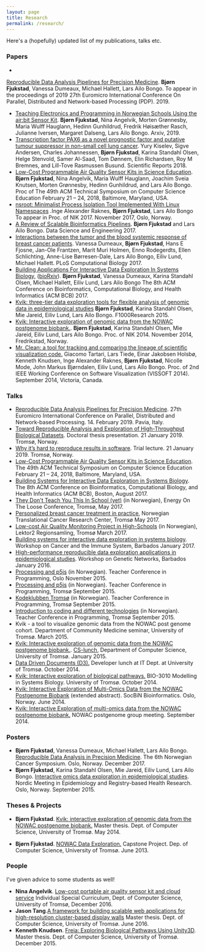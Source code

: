 ```yaml
---
layout: page
title: Research
permalink: /research/
---
```

Here's a (hopefully) updated list of my publications, talks etc. 

### Papers
- 
 [Reproducible Data Analysis Pipelines for Precision Medicine](https://www.biorxiv.org/content/10.1101/354811v1).
 **Bjørn Fjukstad**, Vanessa Dumeaux, Michael Hallett,  Lars Ailo Bongo.
 To appear in the proceedings of 2019 27th Euromicro International Conference On
 Parallel, Distributed and Network-based Processing (PDP). 2019.
-  [Teaching Electronics and Programming in Norwegian Schools Using the air:bit Sensor Kit](https://arxiv.org/abs/1901.05240).
   **Bjørn Fjukstad**, Nina Angelvik, Morten Grønnesby, Maria Wulff Hauglann,
   Hedinn Gunhildrud, Fredrik Høisæther Rasch, Julianne Iversen, Margaret Dalseng,
   Lars Ailo Bongo. Arxiv, 2019. 
-  [Transcription factor PAX6 as a novel prognostic factor and putative tumour
  suppressor in non-small cell lung
  cancer](https://www.nature.com/articles/s41598-018-23417-z).
  Yury Kiselev, Sigve Andersen, Charles Johannessen, **Bjørn Fjukstad**, 
  Karina Standahl Olsen, Helge Stenvold, Samer Al-Saad, Tom
  Dønnem, Elin Richardsen, Roy M Bremnes, and Lill-Tove Rasmussen Busund.
  Scientific Reports 2018. 
- [Low-Cost Programmable Air Quality Sensor Kits in Science
  Education](http://dl.acm.org/citation.cfm?id=3159569). 
   **Bjørn Fjukstad**, Nina Angelvik, Maria Wulff Hauglann, Joachim Sveia 
  Knutsen, Morten Grønnesby, Hedinn Gunhildrud, and Lars Ailo Bongo.
  Proc of 
  The 49th ACM Technical Symposium on Computer Science Education
  February 21 – 24, 2018, Baltimore, Maryland, USA.
- [nsroot: Minimalist
  Process Isolation Tool Implemented With Linux Namespaces](https://arxiv.org/abs/1609.03750)
  .Inge Alexander
  Raknes, **Bjørn Fjukstad**, Lars Ailo Bongo To appear in Proc.  of NIK 2017.
  November 2017, Oslo, Norway.
- [A Review of Scalable Bioinformatics
  Pipelines](https://link.springer.com/article/10.1007/s41019-017-0047-z).
  **Bjørn Fjukstad** and Lars Ailo Bongo. Data Science and Engineering 2017. 
- [Interactions between the tumor and
  the blood systemic response of breast cancer
  patients](http://journals.plos.org/ploscompbiol/article?id=10.1371/journal.pcbi.1005680). 
  Vanessa Dumeaux, **Bjørn Fjukstad**, Hans E Fjosne, Jan-Ole Frantzen, Marit
  Muri Holmen, Enno Rodegerdts, Ellen Schlichting, Anne-Lise Børresen-Dale, Lars
  Ailo Bongo, Eiliv Lund, Michael Hallett.  PLoS Computational Biology 2017. 
-  [Building Applications For Interactive Data 
  Exploration In Systems 
  Biology](http://dl.acm.org/citation.cfm?id=3107481), ([bioRxiv](http://biorxiv.org/content/early/2017/05/24/141630)).
  **Bjørn Fjukstad**, Vanessa Dumeaux, Karina Standahl Olsen, Michael Hallett,
  Eiliv Lund, Lars Ailo Bongo
  The 8th ACM Conference on Bioinformatics, Computational Biology, and Health Informatics (ACM BCB) 2017.
- [Kvik: three-tier data exploration tools for flexible analysis of genomic data in epidemiological studies](http://f1000research.com/articles/4-81/v2)
    **Bjørn Fjukstad**, Karina Standahl Olsen, Mie Jareid, Eiliv Lund, Lars Ailo
    Bongo. F1000Research 2015. 
- [Kvik: Interactive exploration of genomic data from the NOWAC
  postgenome biobank.](http://ojs.bibsys.no/index.php/NIK/article/view/11).
  **Bjørn Fjukstad**, Karina Standahl Olsen, Mie Jareid, Eiliv Lund, Lars Ailo
  Bongo.  Proc. of NIK 2014. November 2014, Fredrikstad, Norway.
- [Mr. Clean: a tool for tracking and comparing the
  lineage of scientific visualization
  code.](http://bdps.cs.uit.no/papers/vissoft14.pdf) 
  Giacomo Tartari, Lars Tiede, Einar Jakobsen Holsbø, Kenneth Knudsen, Inge
  Alexander Raknes, **Bjørn Fjukstad**, Nicolle Mode, John Markus Bjørndalen,
  Eiliv Lund, Lars Ailo Bongo. Proc. of 2nd IEEE Working Conference on Software
  Visualization (VISSOFT 2014). September 2014, Victoria, Canada.

### Talks
- [Reproducible Data Analysis Pipelines for Precision
  Medicine](pdp2019-presentation.pdf). 27th Euromicro International
  Conference on Parallel, Distributed and Network-based Processing. 14. February 2019. Pavia, Italy. 
- [Toward Reproducible Analysis and Exploration of High-Throughput Biological Datasets](/research/thesis-presentation.pdf).
  Doctoral thesis presentation. 21 January 2019. Tromsø, Norway. 
- [Why it’s hard to reproduce results in software](/research/why-its-hard-to-reproduce-results-in-software.pdf). 
  Trial lecture. 21 January 2019. Tromsø, Norway. 
-  [Low-Cost Programmable Air Quality Sensor Kits in Science
    Education](/research/air-quality-sigcse-presentation.pdf).
    The 49th ACM Technical Symposium on Computer Science Education
    February 21 – 24, 2018, Baltimore, Maryland, USA.
- [Building Systems for Interactive Data Exploration in Systems
  Biology](/talks/acm-bcb-boston-2017/kvik-mixt-microservices.html). The 8th ACM
  Conference on Bioinformatics, Computational Biology, and Health Informatics
  (ACM BCB), Boston, August 2017.
- [They Don't Teach You This In School (yet)](/research/energy-on-the-loose.pdf)
  (in Norwegian), Energy On The Loose Conference, Tromsø, May 2017. 
- [Personalized breast cancer treatment in practice](#), Norwegian Translational
  Cancer Research Center, Tromsø May 2017. 
- [Low-cost Air Quality Monitoring Project in
  High-Schools](/research/luftkvalitet-lektor2.pdf) (in Norwegian),
  Lektor2 Regionsamling, Tromsø March 2017. 
- [Building systems for interactive data exploration in systems biology](/talks/barbados-2017/mixt-barbados-01-2017.html). Workshop on Cancer and the Immune System, Barbados January 2017.  
- [High-performance reproducible data exploration applications in epidemiological studies](). Workshop on Genetic Networks, Barbados January 2016.  
- [Processing and p5js](http://kodeklubben-tromso.github.io/laererkonferanse/workshops/processing/presentasjon/) (in Norwegian). 
    Teacher Conference in Programming, Oslo November 2015.
- [Processing and p5js](http://kodeklubben-tromso.github.io/laererkonferanse/workshops/processing/presentasjon/) (in Norwegian). 
    Teacher Conference in Programming, Tromsø September 2015.
- [Kodeklubben Tromsø](https://github.com/kodeklubben-tromso/laererkonferanse/raw/master/presentasjoner/kodeklubben-troms%C3%B8.pdf) (in Norwegian).
  Teacher Conference in Programming, Tromsø September 2015.
- [Introduction to coding and different
  technologies](https://github.com/kodeklubben-tromso/laererkonferanse/raw/master/presentasjoner/teknologier.pdf) (in Norwegian).
  Teacher Conference in Programming, Tromsø September 2015.
- Kvik - a tool to visualize genomic data from the NOWAC post genome cohort. Department of Community Medicine seminar, University of Tromsø. March 2015.
- [Kvik: Interactive exploration of genomic data from the NOWAC postgenome biobank.](http://bdps.cs.uit.no/papers/kvik-cs-lunch-21-01-2015.pdf). [CS-lunch](http://lunch.cs.uit.no), Department of Computer Science, University of Tromsø. January 2015. 
- [Data Driven Documents
  (D3).](https://github.com/fjukstad/d3-presentation) Developer lunch at IT
  Dept. at University of Tromsø. October 2014.
- [Kvik: Interactive exploration of biological
  pathways.](http://bdps.cs.uit.no/papers/kvik-bio-3010-20-10-2014.pdf) BIO-3010
  Modelling in Systems Biology. University of Tromsø. October 2014.
- [Kvik: Interactive Exploration of Multi-Omics Data from the NOWAC
  Postgenome Biobank](http://bdps.cs.uit.no/papers/kvik-socbin14.pdf) (extended
  abstract). SocBiN Bioinformatics. Oslo, Norway. June 2014.
- [Kvik: Interactive Exploration of multi-omics data from the NOWAC postgenome biobank.](http://bdps.cs.uit.no/papers/kvik-nowac-group-meeting-fall-2014.pdf) NOWAC postgenome group meeting. September 2014.

### Posters 
- **Bjørn Fjukstad**, Vanessa Dumeaux, Michael Hallett, Lars Ailo Bongo. [Reproducible Data Analysis in Precision Medicine](/research/oslo-cancer-2017-poster.pdf).  The 6th Norwegian Cancer Symposium. Oslo, Norway. December 2017.
- **Bjørn Fjukstad**, Karina Standahl Olsen, Mie Jareid, Eiliv Lund, Lars Ailo
  Bongo. [Interactive omics data exploration in epidemiological
  studies](/research/nordicepi2015-poster.pdf). Nordic Meeting in Epidemiology and Registry-based Health Research. Oslo, Norway. September 2015. 

### Theses & Projects
- **Bjørn Fjukstad**. [Kvik: interactive exploration of genomic data from the
  NOWAC postgenome biobank.](http://munin.uit.no/handle/10037/6382) Master
  thesis. Dept. of Computer Science, University of Tromsø. May 2014.

- **Bjørn Fjukstad**. [NOWAC Data
  Exploration.](http://bdps.cs.uit.no/papers/capstone-bjorn.pdf) Capstone
  Project. Dep. of Computer Science, University of Tromsø. June 2013.

### People
I've given advice to some students as well! 

- **Nina Angelvik**. [Low-cost portable air quality sensor kit and cloud
  service](#) Individual Special Curriculum, Dept. of Computer Science,
  University of Tromsø, December 2016. 
- **Jason Tang**.[A framework for building scalable web applications for
  high-resolution cluster-based display
  walls](http://munin.uit.no/handle/10037/9358) Master thesis. Dept. of Computer
  Science, University of Tromsø. June 2016. 
- **Kenneth Knudsen**. [Freia: Exploring Biological Pathways Using
  Unity3D](http://munin.uit.no/handle/10037/8327). Master thesis. Dept. of
  Computer Science, University of Tromsø. December 2015.
